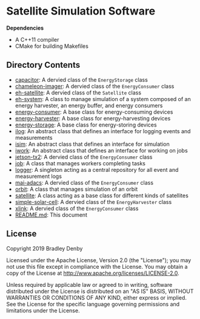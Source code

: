# Satellite Simulation Software

**Dependencies**

* A C++11 compiler
* CMake for building Makefiles

## Directory Contents

* [capacitor](capacitor/README.md): A dervied class of the `EnergyStorage` class
* [chameleon-imager](chameleon-imager/README.md): A dervied class of the
  `EnergyConsumer` class
* [eh-satellite](eh-satellite/README.md): A dervied class of the `Satellite`
  class
* [eh-system](eh-system/README.md): A class to manage simulation of a system
  composed of an energy harvester, an energy buffer, and energy consumers
* [energy-consumer](energy-consumer/README.md): A base class for
  energy-consuming devices
* [energy-harvester](energy-harvester/README.md): A base class for
  energy-harvesting devices
* [energy-storage](energy-storage/README.md): A base class for energy-storing
  devices
* [ilog](ilog/README.md): An abstract class that defines an interface for
  logging events and measurements
* [isim](isim/README.md): An abstract class that defines an interface for
  simulation
* [iwork](iwork/README.md): An abstract class that defines an interface for
  working on jobs
* [jetson-tx2](jetson-tx2/README.md): A dervied class of the `EnergyConsumer`
  class
* [job](job/README.md): A class that manages workers completing tasks
* [logger](logger/README.md): A singleton acting as a central repository for all
  event and measurement logs
* [mai-adacs](mai-adacs/README.md): A dervied class of the `EnergyConsumer`
  class
* [orbit](orbit/README.md): A class that manages simulation of an orbit
* [satellite](satellite/README.md): A class acting as a base class for different
  kinds of satellites
* [simple-solar-cell](simple-solar-cell/README.md): A dervied class of the
  `EnergyHarvester` class
* [xlink](xlink/README.md): A dervied class of the `EnergyConsumer` class
* [README.md](README.md): This document

## License

Copyright 2019 Bradley Denby

Licensed under the Apache License, Version 2.0 (the "License"); you may not use
this file except in compliance with the License. You may obtain a copy of the
License at <http://www.apache.org/licenses/LICENSE-2.0>.

Unless required by applicable law or agreed to in writing, software distributed
under the License is distributed on an "AS IS" BASIS, WITHOUT WARRANTIES OR
CONDITIONS OF ANY KIND, either express or implied. See the License for the
specific language governing permissions and limitations under the License.
